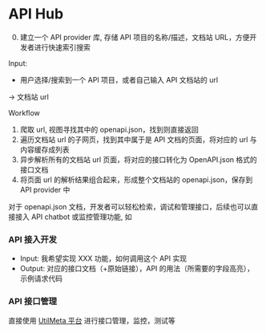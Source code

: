 # API Hub

0. 建立一个 API provider 库, 存储 API 项目的名称/描述，文档站 URL，方便开发者进行快速索引搜索

Input: 
* 用户选择/搜索到一个 API 项目，或者自己输入 API 文档站的 url

-> 文档站 url

Workflow
1. 爬取 url, 视图寻找其中的 openapi.json，找到则直接返回
2. 遍历文档站 url 的子网页，找到其中属于是 API 文档的页面，将对应的 url 与内容缓存成列表
3. 异步解析所有的文档站 url 页面，将对应的接口转化为 OpenAPI.json 格式的接口文档
4. 将页面 url 的解析结果组合起来，形成整个文档站的 openapi.json，保存到 API provider 中

对于 openapi.json 文档，开发者可以轻松检索，调试和管理接口，后续也可以直接接入 API chatbot 或监控管理功能, 如

### API 接入开发
* Input: 我希望实现 XXX 功能，如何调用这个 API 实现
* Output: 对应的接口文档（+原始链接），API 的用法（所需要的字段高亮），示例请求代码

### API 接口管理
直接使用 [UtilMeta 平台](https://beta.utilmeta.com/) 进行接口管理，监控，测试等

